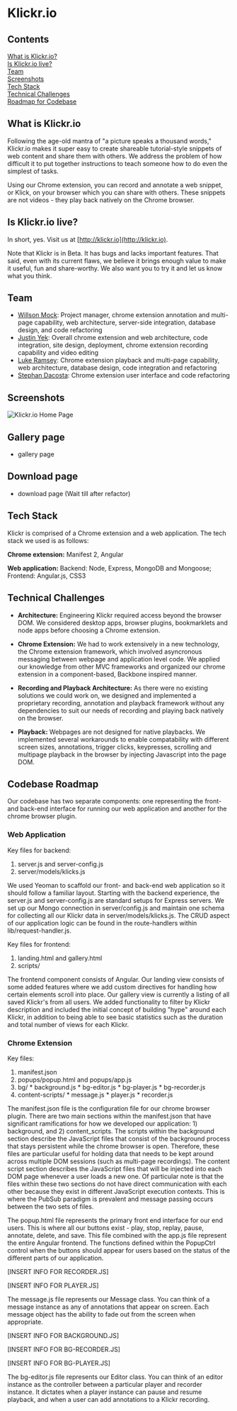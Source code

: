 # Klickr.io

## Contents  
[What is Klickr.io?](#about)  
[Is Klickr.io live?](#live)  
[Team](#team)  
[Screenshots](#screenshots)  
[Tech Stack](#techstack)  
[Technical Challenges](#challenges)  
[Roadmap for Codebase](#roadmap)  

## <a name="about"/> What is Klickr.io

Following the age-old mantra of "a picture speaks a thousand words," Klickr.io makes it super easy to create shareable tutorial-style snippets of web content and share them with others. We address the problem of how difficult it to put together instructions to teach someone how to do even the simplest of tasks.

Using our Chrome extension, you can record and annotate a web snippet, or Klick, on your browser which you can share with others. These snippets are not videos - they play back natively on the Chrome browser.

## <a name="live"/> Is Klickr.io live?

In short, yes. Visit us at [http://klickr.io](http://klickr.io).

Note that Klickr is in Beta. It has bugs and lacks important features. That said, even with its current flaws, we believe it brings enough value to make it useful, fun and share-worthy. We also want you to try it and let us know what you think.

## <a name="team"/> Team

* [Willson Mock](https://medium.com/@fay_jai): Project manager, chrome extension annotation and multi-page capability, web architecture, server-side integration, database design, and code refactoring
* [Justin Yek](http://www.penguinhustle.com/blog): Overall chrome extension and web architecture, code integration, site design, deployment, chrome extension recording capability and video editing
* [Luke Ramsey](https://github.com/lramsey): Chrome extension playback and multi-page capability, web architecture, database design, code integration and refactoring
* [Stephan Dacosta](https://github.com/stephandacosta): Chrome extension user interface and code refactoring

## <a name="screenshots"/> Screenshots

![Klickr.io Home Page](https://raw.github.com/klickr/klickr/master/app/images/klickrio-home-page.png)

## Gallery page
- gallery page

## Download page
- download page
(Wait till after refactor)

## <a name="techstack"/> Tech Stack

Klickr is comprised of a Chrome extension and a web application. The tech stack we used is as follows:

**Chrome extension:** Manifest 2, Angular

**Web application:** Backend: Node, Express, MongoDB and Mongoose; Frontend: Angular.js, CSS3

## <a name="challenges"/> Technical Challenges

* **Architecture:** Engineering Klickr required access beyond the browser DOM. We considered desktop apps, browser plugins, bookmarklets and node apps before choosing a Chrome extension.

* **Chrome Extension:** We had to work extensively in a new technology, the Chrome extension framework, which involved asyncronous messaging between webpage and application level code. We applied our knowledge from other MVC frameworks and organized our chrome extension in a component-based, Backbone inspired manner. 

* **Recording and Playback Architecture:** As there were no existing solutions we could work on, we designed and implemented a proprietary recording, annotation and playback framework without any dependencies to suit our needs of recording and playing back natively on the browser.

* **Playback:** Webpages are not designed for native playbacks. We implemented several workarounds to enable compatability with different screen sizes, annotations, trigger clicks, keypresses, scrolling and multipage playback in the browser by injecting Javascript into the page DOM.

## <a name="roadmap"/> Codebase Roadmap
Our codebase has two separate components: one representing the front- and back-end interface
for running our web application and another for the chrome browser plugin.

### Web Application
Key files for backend:

  1. server.js and server-config.js
  2. server/models/klicks.js

We used Yeoman to scaffold our front- and back-end web application so it should follow a
familiar layout. Starting with the backend experience, the server.js and server-config.js
are standard setups for Express servers. We set up our Mongo connection in server/config.js
and maintain one schema for collecting all our Klickr data in server/models/klicks.js. 
The CRUD aspect of our application logic can be found in the route-handlers within
lib/request-handler.js. 

Key files for frontend:
  
  1. landing.html and gallery.html
  2. scripts/

The frontend component consists of Angular. Our landing view consists of some added 
features where we add custom directives for handling how certain elements scroll into 
place. Our gallery view is currently a listing of all saved Klickr's from all users. 
We added functionality to filter by Klickr description and included the initial concept
of building "hype" around each Klickr, in addition to being able to  see basic statistics 
such as the duration and total number of views for each Klickr.

### Chrome Extension
Key files:

  1. manifest.json
  2. popups/popup.html and popups/app.js
  3. bg/
    * background.js
    * bg-editor.js
    * bg-player.js
    * bg-recorder.js
  4. content-scripts/
    * message.js
    * player.js
    * recorder.js

The manifest.json file is the configuration file for our chrome browser plugin. There are two main sections within the manifest.json that have significant ramifications for how we developed our application: 1) background, and 2) content_scripts. The scripts within the background section describe the JavaScript files that consist of the background process that stays persistent while the chrome browser is open. Therefore, these files are particular useful for holding data that needs to be kept around across multiple DOM sessions (such as multi-page recordings). The content script section describes the JavaScript files that will be injected into each DOM page whenever a user loads a new one. Of particular note is that the files within these two sections do not have direct communication with each other because they exist in different JavaScript execution contexts. This is where the PubSub paradigm is prevalent and message passing occurs between the two sets of files.

The popup.html file represents the primary front end interface for our end users. This is where all our buttons exist - play, stop, replay, pause, annotate, delete, and save. This file combined with the app.js file represent the entire Angular frontend. The functions defined within the PopupCtrl control when the buttons should appear for users 
based on the status of the different parts of our application.

[INSERT INFO FOR RECORDER.JS]

[INSERT INFO FOR PLAYER.JS]

The message.js file represents our Message class.  You can think of a message instance as 
any of annotations that appear on screen. Each message object has the ability to fade out
from the screen when appropriate.

[INSERT INFO FOR BACKGROUND.JS]

[INSERT INFO FOR BG-RECORDER.JS]

[INSERT INFO FOR BG-PLAYER.JS]

The bg-editor.js file represents our Editor class. You can think of an editor instance 
as the controller between a particular player and recorder instance. It dictates when
a player instance can pause and resume playback, and when a user can add annotations
to a Klickr recording.
